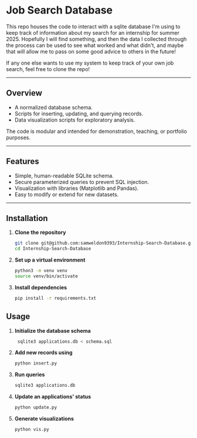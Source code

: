 # Job Search Database 

This repo houses the code to interact with a sqlite database I'm using 
to keep track of information about my search for an internship for summer 2025.
Hopefully I will find something, and then the data I collected through the 
process can be used to see what worked and what didn't, and maybe that will 
allow me to pass on some good advice to others in the future!

If any one else wants to use my system to keep track of your own job search,
feel free to clone the repo!

---

## Overview

- A normalized database schema.
- Scripts for inserting, updating, and querying records.
- Data visualization scripts for exploratory analysis.

The code is modular and intended for demonstration, teaching, or portfolio purposes.

---

## Features

- Simple, human-readable SQLite schema.
- Secure parameterized queries to prevent SQL injection.
- Visualization with libraries (Matplotlib and Pandas).
- Easy to modify or extend for new datasets.

---

## Installation

1. **Clone the repository**
   ```bash
   git clone git@github.com:samweldon9393/Internship-Search-Database.git
   cd Internship-Search-Database

2. **Set up a virtual environment**
   ```bash
   python3 -m venv venv
   source venv/bin/activate

3. **Install dependencies**
   ```bash
   pip install -r requirements.txt

## Usage

1. **Initialize the database schema**
   ```bash
    sqlite3 applications.db < schema.sql

2. **Add new records using**
   ```bash
   python insert.py

3. **Run queries**
   ```bash
   sqlite3 applications.db

4. **Update an applications' status**
   ```bash
   python update.py

5. **Generate visualizations**
   ```bash
   python vis.py
